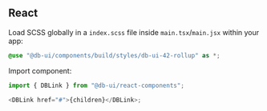 ## React

Load SCSS globally in a `index.scss` file inside `main.tsx`/`main.jsx` within your app:

```scss
@use "@db-ui/components/build/styles/db-ui-42-rollup" as *;
```

Import component:

```typescript
import { DBLink } from "@db-ui/react-components";

<DBLink href="#">{children}</DBLink>;
```
